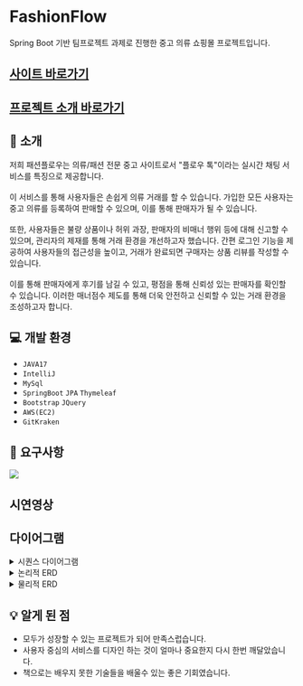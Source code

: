  # FashionFlow
Spring Boot 기반 팀프로젝트 과제로 진행한 중고 의류 쇼핑몰 프로젝트입니다.

## <a href="http://13.124.136.15:8094/">사이트 바로가기</a>

## <a href="https://docs.google.com/presentation/d/1EvNuE5MbaWZgZWGE2u6pmV76eXIesMo8/edit?usp=sharing&ouid=100743964308419223107&rtpof=true&sd=true">프로젝트 소개 바로가기</a>

## :loudspeaker: 소개
저희 패션플로우는 의류/패션 전문 중고 사이트로서 "플로우 톡"이라는 실시간 채팅 서비스를 특징으로 제공합니다.<br/><br/>
이 서비스를 통해 사용자들은 손쉽게 의류 거래를 할 수 있습니다. 가입한 모든 사용자는 중고 의류를 등록하여 판매할 수 있으며, 이를 통해 판매자가 될 수 있습니다.<br/><br/>
또한, 사용자들은 불량 상품이나 허위 과장, 판매자의 비매너 행위 등에 대해 신고할 수 있으며, 관리자의 제재를 통해 거래 환경을 개선하고자 했습니다. 간편 로그인 기능을 제공하여 사용자들의 접근성을 높이고, 거래가 완료되면 구매자는 상품 리뷰를 작성할 수 있습니다.<br/><br/>
이를 통해 판매자에게 후기를 남길 수 있고, 평점을 통해 신뢰성 있는 판매자를 확인할 수 있습니다. 이러한 매너점수 제도를 통해 더욱 안전하고 신뢰할 수 있는 거래 환경을 조성하고자 합니다.

## :computer: 개발 환경
* `JAVA17`
* `IntelliJ`
* `MySql`
* `SpringBoot` `JPA` `Thymeleaf`
* `Bootstrap` `JQuery`
* `AWS(EC2)`
* `GitKraken`

## :memo: 요구사항
<p>
 <img src="https://github.com/juri2011/fashionflow/assets/154123667/f78eb3da-8f70-40c7-b6d7-d83014c36d96">
</p>

## 시연영상

## 다이어그램
<details>
 <summary>시퀀스 다이어그램</summary>
 <p>
  <img src="https://github.com/juri2011/fashionflow/assets/154123667/6342da5e-da9e-4a6f-8f50-f2a000f303ae">
 </p>
</details>
<details>
 <summary>논리적 ERD</summary>
 <p>
  <img src="https://github.com/juri2011/fashionflow/assets/154123667/8be9e935-7afe-4270-aced-d46138b19235">
 </p>
</details>
<details>
 <summary>물리적 ERD</summary>
  <p>
   <img src="https://github.com/juri2011/fashionflow/assets/154123667/05c03396-2c4c-4fcd-a1ee-833ab9fbe164">
  </p>
</details>

## :bulb: 알게 된 점
* 모두가 성장할 수 있는 프로젝트가 되어 만족스럽습니다.
* 사용자 중심의 서비스를 디자인 하는 것이 얼마나 중요한지 다시 한번 깨달았습니다.
* 책으로는 배우지 못한 기술들을 배울수 있는 좋은 기회였습니다.
